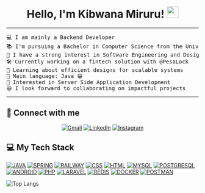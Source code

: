 <h1 align="center">
Hello, I'm Kibwana Miruru!
	<img src="https://media.giphy.com/media/hvRJCLFzcasrR4ia7z/giphy.gif" width="30">
</h1>

<hr>

<pre>
💻 I am mainly a Backend Developer
📚 I'm pursuing a Bachelor in Computer Science from the University of Dar Es Salaam
📝 I have a strong interest in Software Engineering and Design
🛠️ Currently working on a fintech solution with @PesaLock
🌱 Learning about efficient designs for scalable systems
🌟 Main language: Java 😁
🚩 Interested in Server Side Application Development
😃 I look forward to collaborating on impactful projects
</pre>
<hr>

## 🤝 Connect with me

<p align="center">
	<a href="mailto:mirukibs12.km@gmail.com"><img img src="https://img.shields.io/badge/gmail-%23EA4335.svg?style=plastic&logo=gmail&logoColor=white" alt="Gmail"/></a>
	<a href="https://www.linkedin.com/in/kibwana-miruru-322225232/"><img src="https://img.shields.io/badge/linkedin-%230A66C2.svg?style=plastic&logo=linkedin&logoColor=white" alt="LinkedIn"/></a>
    <a href="https://www.instagram.com/slikshotcapture/"><img src="https://img.shields.io/badge/Instagram-%23E4405F.svg?style=plastic&logo=instagram&logoColor=white" alt="Instagram"/></a>
</p>

## 💻 My Tech Stack

<p>
    <a href="https://www.java.com/"><img alt="JAVA" src="https://img.shields.io/badge/Java-%23FF6F00.svg?logo=java&logoColor=white"></a>
    <a href="https://spring.io/"><img alt="SPRING" src="https://img.shields.io/badge/Spring%20Framework-%236DB33F.svg?style=plastic&logo=spring&logoColor=white"></a>
    <a href="https://railway.app/"><img alt="RAILWAY" src="https://img.shields.io/badge/Railway-%236AB8E3.svg?style=plastic&logo=railway&logoColor=white"></a>
    <a href=""><img alt="CSS" src="https://img.shields.io/badge/CSS-%231572B6.svg?style=plastic&logo=css3&logoColor=white"></a>
    <a href=""><img alt="HTML" src="https://img.shields.io/badge/HTML-%23E34F26.svg?style=plastic&logo=html5&logoColor=white"></a>
    <a href="https://www.mysql.com/"><img alt="MYSQL" src="https://img.shields.io/badge/MySQL-%234479A1.svg?style=plastic&logo=mysql&logoColor=white"></a>
    <a href="https://www.postgresql.org/"><img alt="POSTGRESQL" src="https://img.shields.io/badge/PostgreSQL-%23336791.svg?style=plastic&logo=postgresql&logoColor=white"></a>
    <a href="https://developer.android.com/studio"><img alt="ANDROID" src="https://img.shields.io/badge/Android%20Studio-%233DDC84.svg?style=plastic&logo=android-studio&logoColor=white"></a>
    <a href="https://www.php.net/"><img alt="PHP" src="https://img.shields.io/badge/PHP-%23777BB4.svg?style=plastic&logo=php&logoColor=white"></a>
    <a href="https://laravel.com/"><img alt="LARAVEL" src="https://img.shields.io/badge/Laravel-%23FF2D20.svg?style=plastic&logo=laravel&logoColor=white"></a>
    <a href="https://redis.io/"><img alt="REDIS" src="https://img.shields.io/badge/Redis-%23DC382D.svg?style=plastic&logo=redis&logoColor=white"></a>
    <a href="https://www.docker.com/"><img alt="DOCKER" src="https://img.shields.io/badge/Docker-%232496ED.svg?style=plastic&logo=docker&logoColor=white"></a>
    <a href="https://www.postman.com/"><img alt="POSTMAN" src="https://img.shields.io/badge/Postman-%23FF6C37.svg?style=plastic&logo=postman&logoColor=white"></a>
</p>

![Top Langs](https://github-readme-stats.vercel.app/api/top-langs/?username=anuraghazra&layout=compact)
